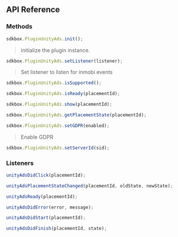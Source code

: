 ## API Reference

### Methods
```javascript
sdkbox.PluginUnityAds.init();
```
>  initialize the plugin instance.

```javascript
sdkbox.PluginUnityAds.setListener(listener);
```
> Set listener to listen for inmobi events

```javascript
sdkbox.PluginUnityAds.isSupported();
```

```javascript
sdkbox.PluginUnityAds.isReady(placementId);
```

```javascript
sdkbox.PluginUnityAds.show(placementId);
```

```javascript
sdkbox.PluginUnityAds.getPlacementState(placementId);
```

```javascript
sdkbox.PluginUnityAds.setGDPR(enabled);
```
> Enable GDPR

```javascript
sdkbox.PluginUnityAds.setServerId(sid);
```


### Listeners
```javascript
unityAdsDidClick(placementId);
```

```javascript
unityAdsPlacementStateChanged(placementId, oldState, newState);
```

```javascript
unityAdsReady(placementId);
```

```javascript
unityAdsDidError(error, message);
```

```javascript
unityAdsDidStart(placementId);
```

```javascript
unityAdsDidFinish(placementId, state);
```


